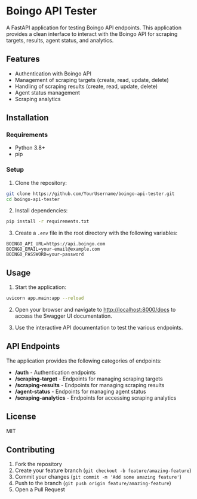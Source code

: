 # Boingo API Tester

A FastAPI application for testing Boingo API endpoints. This application provides a clean interface to interact with the Boingo API for scraping targets, results, agent status, and analytics.

## Features

- Authentication with Boingo API
- Management of scraping targets (create, read, update, delete)
- Handling of scraping results (create, read, update, delete)
- Agent status management
- Scraping analytics

## Installation

### Requirements

- Python 3.8+
- pip

### Setup

1. Clone the repository:
```bash
git clone https://github.com/YourUsername/boingo-api-tester.git
cd boingo-api-tester
```

2. Install dependencies:
```bash
pip install -r requirements.txt
```

3. Create a `.env` file in the root directory with the following variables:
```
BOINGO_API_URL=https://api.boingo.com
BOINGO_EMAIL=your-email@example.com
BOINGO_PASSWORD=your-password
```

## Usage

1. Start the application:
```bash
uvicorn app.main:app --reload
```

2. Open your browser and navigate to [http://localhost:8000/docs](http://localhost:8000/docs) to access the Swagger UI documentation.

3. Use the interactive API documentation to test the various endpoints.

## API Endpoints

The application provides the following categories of endpoints:

- **/auth** - Authentication endpoints
- **/scraping-target** - Endpoints for managing scraping targets
- **/scraping-results** - Endpoints for managing scraping results
- **/agent-status** - Endpoints for managing agent status
- **/scraping-analytics** - Endpoints for accessing scraping analytics

## License

MIT

## Contributing

1. Fork the repository
2. Create your feature branch (`git checkout -b feature/amazing-feature`)
3. Commit your changes (`git commit -m 'Add some amazing feature'`)
4. Push to the branch (`git push origin feature/amazing-feature`)
5. Open a Pull Request 
